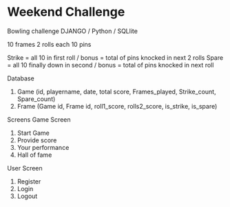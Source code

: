 # Weekend Challenge

Bowling challenge
DJANGO / Python / SQLlite

10 frames
2 rolls each
10 pins

Strike = all 10 in first roll / bonus = total of pins knocked in next 2 rolls
Spare = all 10 finally down in second / bonus = total of pins knocked in next roll

Database

1. Game (id, playername, date, total score, Frames_played, Strike_count, Spare_count)
2. Frame (Game id, Frame id, roll1_score, rolls2_score, is_strike, is_spare)


Screens
  Game Screen
  1. Start Game
  2. Provide score
  3. Your performance
  4. Hall of fame

  User Screen
  1. Register
  2. Login
  3. Logout
